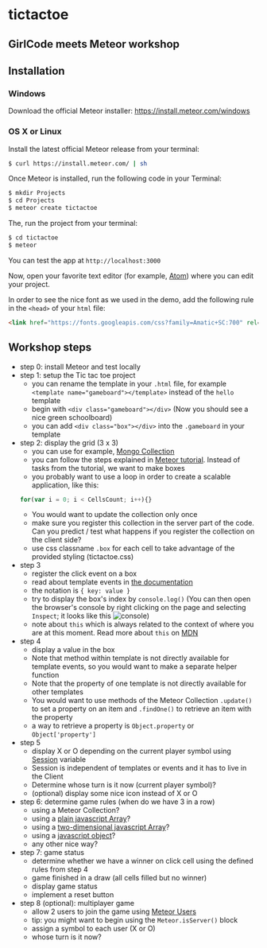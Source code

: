 # tictactoe
## GirlCode meets Meteor workshop

## Installation
### Windows
Download the official Meteor installer: https://install.meteor.com/windows

### OS X or Linux
Install the latest official Meteor release from your terminal:
``` sh
$ curl https://install.meteor.com/ | sh
```

Once Meteor is installed, run the following code in your Terminal:
```sh
$ mkdir Projects
$ cd Projects
$ meteor create tictactoe
```

The, run the project from your terminal:
``` sh
$ cd tictactoe
$ meteor
```

You can test the app at `http://localhost:3000`

Now, open your favorite text editor (for example, [Atom](https://atom.io/)) where you can edit your project.

In order to see the nice font as we used in the demo, add the following rule in the `<head>` of your `html` file:
```html
<link href="https://fonts.googleapis.com/css?family=Amatic+SC:700" rel="stylesheet" type="text/css">
```

## Workshop steps
- step 0: install Meteor and test locally
- step 1: setup the Tic tac toe project
  - you can rename the template in your `.html` file, for example `<template name="gameboard"></template>` instead of the `hello` template
  - begin with `<div class="gameboard"></div>` (Now you should see a nice green schoolboard)
  - you can add `<div class="box"></div>` into the `.gameboard` in your template
- step 2: display the grid (3 x 3)
    - you can use for example, [Mongo Collection](http://docs.meteor.com/#/full/mongo_collection)
    - you can follow the steps explained in [Meteor tutorial](https://www.meteor.com/tutorials/blaze/templates). Instead of tasks from the tutorial, we want to make boxes
    - you probably want to use a loop in order to create a scalable application, like this:
    ```javascript
    for(var i = 0; i < CellsCount; i++){}
    ```
    - You would want to update the collection only once
    - make sure you register this collection in the server part of the code. Can you predict / test what happens if you register the collection on the client side?
    - use css classname `.box` for each cell to take advantage of the provided styling (tictactoe.css)
- step 3
  - register the click event on a box
  - read about template events in [the documentation](http://docs.meteor.com/#/full/template_events)
  - the notation is `{ key: value }`
  - try to display the box's index by `console.log()` (You can then open the browser's console by right clicking on the page and selecting `Inspect`; it looks like this ![console](https://developer.chrome.com/devtools/docs/console-files/log-element.png))
  - note about `this` which is always related to the context of where you are at this moment. Read more about `this` on [MDN](https://developer.mozilla.org/en-US/docs/Web/JavaScript/Reference/Operators/this)
- step 4
  - display a value in the box
  - Note that method within template is not directly available for template events, so you would want to make a separate helper function
  - Note that the property of one template is not directly available for other templates
  - You would want to use methods of the Meteor Collection `.update()` to set a property on an item and `.findOne()` to retrieve an item with the property
  - a way to retrieve a property is `Object.property` or `Object['property']`
- step 5
  - display X or O depending on the current player symbol using [Session](http://docs.meteor.com/#/full/session) variable
  - Session is independent of templates or events and it has to live in the Client
  - Determine whose turn is it now (current player symbol)?
  - (optional) display some nice icon instead of X or O
- step 6: determine game rules (when do we have 3 in a row)
  - using a Meteor Collection?
  - using a [plain javascript Array](https://developer.mozilla.org/en-US/docs/Web/JavaScript/Reference/Global_Objects/Array)?
  - using a [two-dimensional javascript Array](http://stackoverflow.com/questions/966225/how-can-i-create-a-two-dimensional-array-in-javascript)?
  - using a [javascript object](https://developer.mozilla.org/en-US/docs/Web/JavaScript/Reference/Operators/Object_initializer)?
  - any other nice way?
- step 7: game status
  - determine whether we have a winner on click cell using the defined rules from step 4
  - game finished in a draw (all cells filled but no winner)
  - display game status
  - implement a reset button
- step 8 (optional): multiplayer game
  - allow 2 users to join the game using [Meteor Users](http://docs.meteor.com/#/full/meteor_user)
  - tip: you might want to begin using the `Meteor.isServer()` block
  - assign a symbol to each user (X or O)
  - whose turn is it now?
